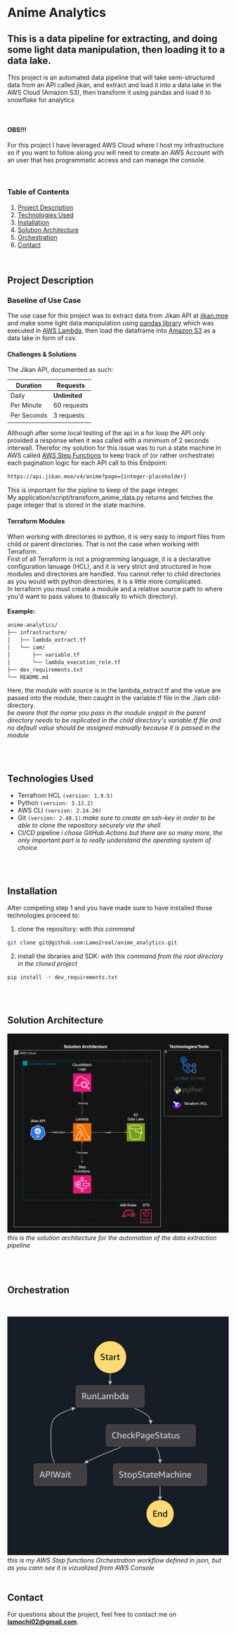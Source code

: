
</br>

# Anime Analytics

## This is a data pipeline for extracting, and doing some light data manipulation, then loading it to a data lake.
This project is an automated data pipeline that will take semi-structured data from an API called jikan, and extract and load it into a data lake in the AWS Cloud (Amazon S3), then transform it using pandas and load it to snowflake for analytics

</br>

#### OBS!!! 
For this project I have leveraged AWS Cloud where I host my infrastructure so if you want to follow along you will need to create an AWS Account with an user that has programmatic access and can manage the console.


</br>

### Table of Contents
1. [Project Description](#project-description)
2. [Technologies Used](#technologies-used)
3. [Installation](#installation)
4. [Solution Architecture](#solution-architecture)
5. [Orchestration](#orchestration)
6. [Contact](#contact)


</br>

## Project Description

### Baseline of Use Case
The use case for this project was to extract data from Jikan API at [jikan.moe](https://jikan.moe/) and make some light data manipulation using [pandas library](https://pandas.pydata.org/docs/) which was executed in [AWS Lambda](https://aws.amazon.com/lambda/), then load the dataframe into [Amazon S3](https://aws.amazon.com/s3/) as a data lake in form of csv. </br>

#### Challenges & Solutions
The Jikan API, documented as such:

| Duration   | Requests  |
|------------|-----------|
| Daily      |**Unlimited**|
| Per Minute |60 requests|
| Per Seconds|3 requests |
|                        |

Although after some local testing of the api in a for loop the API only provided a response when it was called with a minimum of 2 seconds interwall. Therefor my solution for this issue was to run a state machine in AWS called [AWS Step Functions](https://aws.amazon.com/step-functions/) to keep track of (or rather orchestrate) each pagination logic for each API call to this Endpoint:
```sh
https://api.jikan.moe/v4/anime?page={integer-placeholder}
```
This is important for the pipline to keep of the page integer. </br>
My application/script/transform_anime_data.py returns and fetches the page integer that is stored in the state machine.

#### Terraform Modules
When working with directories in python, it is very easy to import files from child or parent directories. That is not the case when working with Terraform. </br>
First of all Terraform is not a programming language, it is a declarative configuration lanuage (HCL), and it is very strict and structured in how modules and directories are handled.
You cannot refer to child directories as you would with python directories, it is a little more complicated. </br>
In terraform you must create a module and a relative source path to where you'd want to pass values to (basically to which directory). </br></br>
**Example:**

```txt
anime-analytics/
├── infrastructure/
│   ├── lambda_extract.tf
│   └── iam/
│       ├── variable.tf
│       └── lambda_execution_role.tf
├── dev_requirements.txt
└── README.md
```

Here, the module with source is in the lambda_extract.tf and the value are passed into the module, then caught in the variable.tf file in the ./iam cild-directory. </br>
*be aware that the name you pass in the module snippit in the parent directory needs to be replicated in the child directory's variable.tf file and no default value should be assigned manually because it is passed in the module*


</br>
</br>

## Technologies Used
- Terrafrom HCL `(version: 1.9.5)`
- Python        `(version: 3.13.2)`
- AWS CLI       `(version: 2.24.20)`
- Git           `(version: 2.48.1)` *make sure to create an ssh-key in order to be able to clone the repository securely via the shell*
- CI/CD pipeline *i chose GitHub Actions but there are so many more, the only important part is to really understand the operating system of choice*

</br>
</br>

## Installation
After competing step 1 and you have made sure to have installed those technologies proceed to:
1. clone the repository:
*with this command*
```sh
git clone git@github.com:Lamo2real/anime_analytics.git
```
2. install the libraries and SDK:
*with this command from the root directory in the cloned project*
```sh
pip install -r dev_requirements.txt
```

</br>
</br>

## Solution Architecture
![data Pipeline](images/diagram.png)
*this is the solution architecture for the automation of the data extraction pipeline*
</br>
</br></br></br>

## Orchestration

</br>

![step functions workflow](images/step-functions-workflow.png)
</br>
*this is my AWS Step functions Orchestration workflow defined in json, but as you cann see it is vizualized from AWS Console*
</br>
</br>

## Contact
For questions about the project, feel free to contact me on **lamochi02@gmail.com**.
